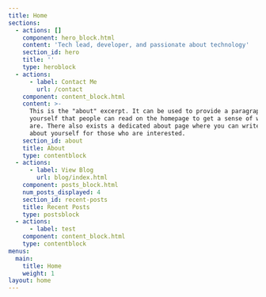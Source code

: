 ```yaml
---
title: Home
sections:
  - actions: []
    component: hero_block.html
    content: 'Tech lead, developer, and passionate about technology'
    section_id: hero
    title: ''
    type: heroblock
  - actions:
      - label: Contact Me
        url: /contact
    component: content_block.html
    content: >-
      This is the "about" excerpt. It can be used to provide a paragraph about
      yourself that people can read on the homepage to get a sense of who you
      are. There also exists a dedicated about page where you can write more
      about yourself for those who are interested.
    section_id: about
    title: About
    type: contentblock
  - actions:
      - label: View Blog
        url: blog/index.html
    component: posts_block.html
    num_posts_displayed: 4
    section_id: recent-posts
    title: Recent Posts
    type: postsblock
  - actions:
      - label: test
    component: content_block.html
    type: contentblock
menus:
  main:
    title: Home
    weight: 1
layout: home
---
```


